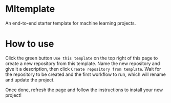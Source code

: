 # Mltemplate
An end-to-end starter template for machine learning projects.

# How to use

Click the green button `Use this template` on the top right of this page to create a new repository from this template.
Name the new repository and give it a description, then click `Create repository from template`. Wait for the repository 
to be created and the first workflow to run, which will rename and update the project. 

Once done, refresh the page and follow the instructions to install your new project!



